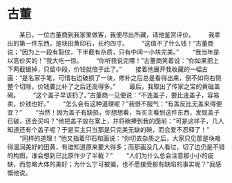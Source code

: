 # 古董
　　某日，一位古董商到我家里做客，我便尽出所藏，请他鉴赏评价。 
　　我拿出的第一件东西，是块田黄印石，长约四寸。 
　　“这值不了什么钱！”古董商说；“因为上一段有裂纹，下半截有杂质，只有中间一小块完美。” 
　　“我当年是以高价买的！”我大吃一惊。 
　　“你听我说完哪！”古董商笑着说：“你如果把上下两截锯掉，只留中段，价钱就倍于此了。” 
　　接着他展开我收藏的一幅古画：“是名家手笔，可惜右边破损了一块，修补之后总是看得出来，倒不如将右侧整个切除，价钱要比补了之后还高得多。” 
　　最后，我取出了传家之宝的黄磁盖碗。 
　　“这个盖子早该扔了。”古董商一见便说：“不连盖子，要比连盖子，容易卖，价钱也好。” 
　　“怎么会有这种道理呢？”我很不服气：“有盖反比无盖来得便宜？” 
　　“当然！因为盖子有缺损，你想想看，当买主看到这件东西，发现盖子已破，还会买吗？”他把盖子放在案上，并将碗捧到我的面前：“可是这样子，几人知道还有个盖子呢？于是买主只当那是只完美无缺的碗，而会爱不忍释了！” 
　　“同样的道理！”他又指着印石和画说：“你切去杂质之后，大家只见那是块难得温润美好的田黄，有谁知道原来要大得多；而那画没几人看过，切了边仍是不错的构图，谁会想到已比原作少了半截？” 
　　“人们为什么总会注意那小小的疵缺，而忽略大体的美好；为什么宁可被骗，也不愿接受那有缺陷的事实呢？”我感慨他说。
 